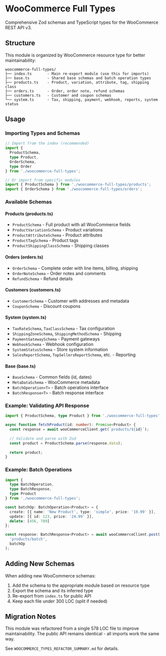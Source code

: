# WooCommerce Full Types

Comprehensive Zod schemas and TypeScript types for the WooCommerce REST API v3.

## Structure

This module is organized by WooCommerce resource type for better maintainability:

```
woocommerce-full-types/
├── index.ts       - Main re-export module (use this for imports)
├── base.ts        - Shared base schemas and batch operation types
├── products.ts    - Product, variation, attribute, tag, shipping class
├── orders.ts      - Order, order note, refund schemas
├── customers.ts   - Customer and coupon schemas
└── system.ts      - Tax, shipping, payment, webhook, reports, system status
```

## Usage

### Importing Types and Schemas

```typescript
// Import from the index (recommended)
import { 
  ProductSchema, 
  type Product,
  OrderSchema,
  type Order
} from './woocommerce-full-types';

// Or import from specific modules
import { ProductSchema } from './woocommerce-full-types/products';
import { OrderSchema } from './woocommerce-full-types/orders';
```

### Available Schemas

#### Products (products.ts)
- `ProductSchema` - Full product with all WooCommerce fields
- `ProductVariationSchema` - Product variations
- `ProductAttributeSchema` - Product attributes
- `ProductTagSchema` - Product tags
- `ProductShippingClassSchema` - Shipping classes

#### Orders (orders.ts)
- `OrderSchema` - Complete order with line items, billing, shipping
- `OrderNoteSchema` - Order notes and comments
- `RefundSchema` - Refund details

#### Customers (customers.ts)
- `CustomerSchema` - Customer with addresses and metadata
- `CouponSchema` - Discount coupons

#### System (system.ts)
- `TaxRateSchema`, `TaxClassSchema` - Tax configuration
- `ShippingZoneSchema`, `ShippingMethodSchema` - Shipping
- `PaymentGatewaySchema` - Payment gateways
- `WebhookSchema` - Webhook configuration
- `SystemStatusSchema` - Store system information
- `SalesReportSchema`, `TopSellersReportSchema`, etc. - Reporting

#### Base (base.ts)
- `BaseSchema` - Common fields (id, dates)
- `MetaDataSchema` - WooCommerce metadata
- `BatchOperation<T>` - Batch operations interface
- `BatchResponse<T>` - Batch response interface

### Example: Validating API Response

```typescript
import { ProductSchema, type Product } from './woocommerce-full-types';

async function fetchProduct(id: number): Promise<Product> {
  const response = await wooCommerceClient.get(`products/${id}`);
  
  // Validate and parse with Zod
  const product = ProductSchema.parse(response.data);
  
  return product;
}
```

### Example: Batch Operations

```typescript
import { 
  type BatchOperation, 
  type BatchResponse,
  type Product 
} from './woocommerce-full-types';

const batchOp: BatchOperation<Product> = {
  create: [{ name: 'New Product', type: 'simple', price: '19.99' }],
  update: [{ id: 123, price: '24.99' }],
  delete: [456, 789]
};

const response: BatchResponse<Product> = await wooCommerceClient.post(
  'products/batch',
  batchOp
);
```

## Adding New Schemas

When adding new WooCommerce schemas:

1. Add the schema to the appropriate module based on resource type
2. Export the schema and its inferred type
3. Re-export from `index.ts` for public API
4. Keep each file under 300 LOC (split if needed)

## Migration Notes

This module was refactored from a single 578 LOC file to improve maintainability. The public API remains identical - all imports work the same way.

See `WOOCOMMERCE_TYPES_REFACTOR_SUMMARY.md` for details.
